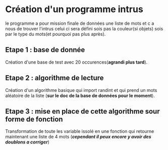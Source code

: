 # Création d'un programme intrus
le programme a pour mission finale de données une liste de mots et c a nous de trouver l'intrus celui ci sera défini sois pas la couleur(si objets) sois par le type du mots(et pourquoi pas plus après).

## Etape 1 : base de donnée
Création d'une base de test avec 20 occurences(**agrandi plus tard**).
## Etape 2 : algorithme de lecture
Création d'un algorithme basique qui import randint et qui prend un mots aléatoire de la liste (**sur le doc de la base de données pour le moment**).
## Etape 3 : mise en place de cette algorithme sour forme de fonction
Transformation de toute les variable issolé en une fonction qui retourne maintenant une liste de 4 mots (***cependant il peux encore y avoir des doublons a corriger***)